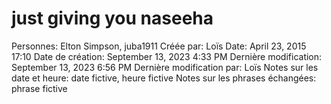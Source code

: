 # just giving you naseeha

Personnes: Elton Simpson, juba1911
Créée par: Loïs
Date: April 23, 2015 17:10
Date de création: September 13, 2023 4:33 PM
Dernière modification: September 13, 2023 6:56 PM
Dernière modification par: Loïs
Notes sur les date et heure: date fictive, heure fictive
Notes sur les phrases échangées: phrase fictive